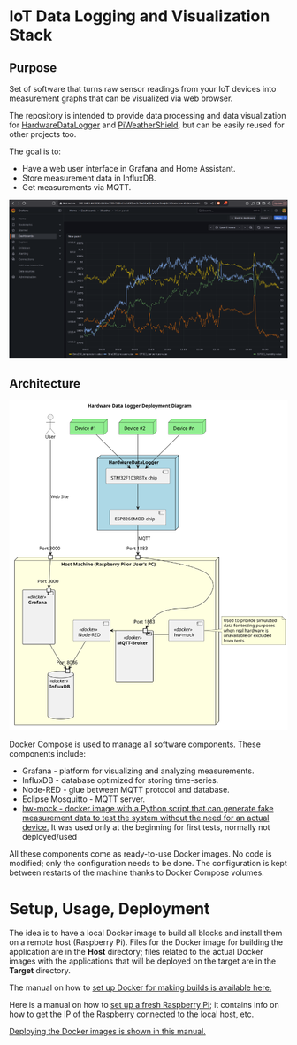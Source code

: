 # IoT Data Logging and Visualization Stack

## Purpose


Set of software that turns raw sensor readings from your IoT devices into measurement graphs that can be visualized via web browser.

The repository is intended to provide data processing and data visualization for [HardwareDataLogger](https://github.com/RobertGawron/HardwareDataLogger) and [PiWeatherShield](https://github.com/RobertGawron/PiWeatherShield), but can be easily reused for other projects too.

The goal is to:
  * Have a web user interface in Grafana and Home Assistant.
  * Store measurement data in InfluxDB.
  * Get measurements via MQTT.

![Grafana 3](./Documentation/Pictures/grafana_3.png)

## Architecture

![DeploymentDiagram](./Documentation/Diagrams/DeploymentDiagram.svg)

Docker Compose is used to manage all software components. These components include:
  * Grafana - platform for visualizing and analyzing measurements.
  * InfluxDB - database optimized for storing time-series.
  * Node-RED - glue between MQTT protocol and database.
  * Eclipse Mosquitto - MQTT server.
  * [hw-mock - docker image with a Python script that can generate fake measurement data to test the system without the need for an actual device.](./Target/Test/README.md) It was used only at the beginning for first tests, normally not deployed/used

All these components come as ready-to-use Docker images. No code is modified; only the configuration needs to be done. The configuration is kept between restarts of the machine thanks to Docker Compose volumes.

# Setup, Usage, Deployment

The idea is to have a local Docker image to build all blocks and install them on a remote host (Raspberry Pi). Files for the Docker image for building the application are in the **Host** directory; files related to the actual Docker images with the applications that will be deployed on the target are in the **Target** directory.

The manual on how to [set up Docker for making builds is available here.](./Host/README.md)

Here is a manual on how to [set up a fresh Raspberry Pi](./Documentation/Manuals/SettingUpRaspberryPi.md); it contains info on how to get the IP of the Raspberry connected to the local host, etc.

[Deploying the Docker images is shown in this manual.](./Target/README.md)
